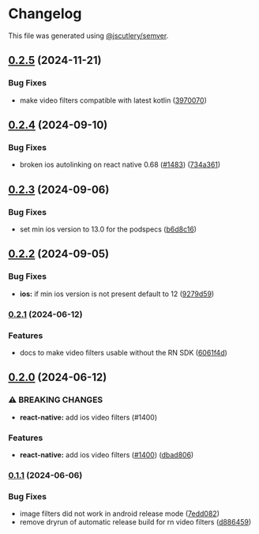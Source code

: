 # Changelog

This file was generated using [@jscutlery/semver](https://github.com/jscutlery/semver).

## [0.2.5](https://github.com/GetStream/stream-video-js/compare/@stream-io/video-filters-react-native-0.2.4...@stream-io/video-filters-react-native-0.2.5) (2024-11-21)


### Bug Fixes

* make video filters compatible with latest kotlin ([3970070](https://github.com/GetStream/stream-video-js/commit/397007000547719eea6269bcead982e82d94e6cf))

## [0.2.4](https://github.com/GetStream/stream-video-js/compare/@stream-io/video-filters-react-native-0.2.3...@stream-io/video-filters-react-native-0.2.4) (2024-09-10)


### Bug Fixes

* broken ios autolinking on react native 0.68 ([#1483](https://github.com/GetStream/stream-video-js/issues/1483)) ([734a361](https://github.com/GetStream/stream-video-js/commit/734a3615bc185fc17c7d7afc812c662a9bec92e7))

## [0.2.3](https://github.com/GetStream/stream-video-js/compare/@stream-io/video-filters-react-native-0.2.2...@stream-io/video-filters-react-native-0.2.3) (2024-09-06)


### Bug Fixes

* set min ios version to 13.0 for the podspecs ([b6d8c16](https://github.com/GetStream/stream-video-js/commit/b6d8c163b66f75e12d0316abe46eebc6b017c29a))

## [0.2.2](https://github.com/GetStream/stream-video-js/compare/@stream-io/video-filters-react-native-0.2.1...@stream-io/video-filters-react-native-0.2.2) (2024-09-05)


### Bug Fixes

* **ios:** if min ios version is not present default to 12 ([9279d59](https://github.com/GetStream/stream-video-js/commit/9279d59e861a51c723a0f17229c39dae946ee664))

### [0.2.1](https://github.com/GetStream/stream-video-js/compare/@stream-io/video-filters-react-native-0.2.0...@stream-io/video-filters-react-native-0.2.1) (2024-06-12)


### Features

* docs to make video filters usable without the RN SDK ([6061f4d](https://github.com/GetStream/stream-video-js/commit/6061f4d5b83d1ed46051dde12c7d3e269ec26aeb))

## [0.2.0](https://github.com/GetStream/stream-video-js/compare/@stream-io/video-filters-react-native-0.1.1...@stream-io/video-filters-react-native-0.2.0) (2024-06-12)


### ⚠ BREAKING CHANGES

* **react-native:** add ios video filters (#1400)

### Features

* **react-native:** add ios video filters ([#1400](https://github.com/GetStream/stream-video-js/issues/1400)) ([dbad806](https://github.com/GetStream/stream-video-js/commit/dbad806e136de7d60a10d292431c8cfe74bd28f9))

### [0.1.1](https://github.com/GetStream/stream-video-js/compare/@stream-io/video-filters-react-native-0.1.0...@stream-io/video-filters-react-native-0.1.1) (2024-06-06)


### Bug Fixes

* image filters did not work in android release mode ([7edd082](https://github.com/GetStream/stream-video-js/commit/7edd08227cfed2603b4f201975e2e3c98d387277))
* remove dryrun of automatic release build for rn video filters ([d886459](https://github.com/GetStream/stream-video-js/commit/d886459f0c47bd22a4d45023afe480ee5f6ec446))
